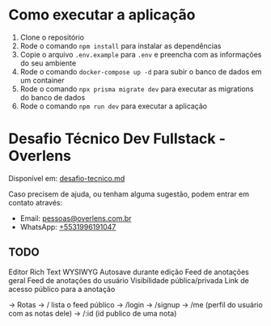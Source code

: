 # Como executar a aplicação

1. Clone o repositório
2. Rode o comando `npm install` para instalar as dependências
3. Copie o arquivo `.env.example` para `.env` e preencha com as informações do seu ambiente
4. Rode o comando `docker-compose up -d` para subir o banco de dados em um container
5. Rode o comando `npx prisma migrate dev` para executar as migrations do banco de dados
6. Rode o comando `npm run dev` para executar a aplicação

# Desafio Técnico Dev Fullstack - Overlens

Disponível em: [desafio-tecnico.md](./desafio-tecnico.md)

Caso precisem de ajuda, ou tenham alguma sugestão, podem entrar em contato através:

- Email: [pessoas@overlens.com.br](mailto:pessoas@overlens.com.br)
- WhatsApp: [+5531996191047](https://wa.me/5531996191047)

## TODO
Editor Rich Text WYSIWYG
Autosave durante edição
Feed de anotações geral
Feed de anotações do usuário
Visibilidade pública/privada
Link de acesso público para a anotação

-> Rotas
 -> / lista o feed público
 -> /login
 -> /signup
 -> /me (perfil do usuário com as notas dele)
 -> /:id (id publico de uma nota)

